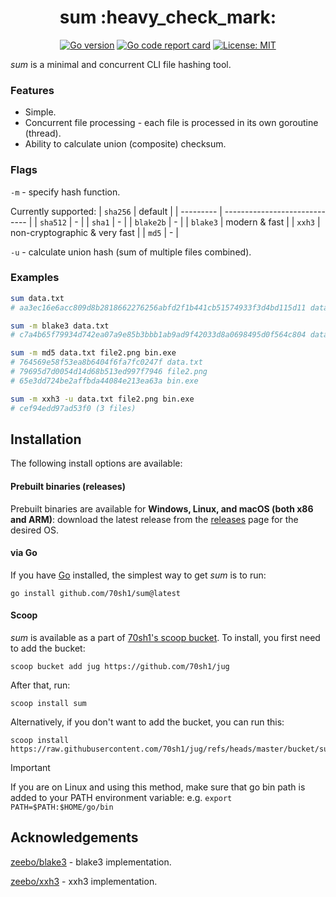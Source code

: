 <h1 align="center">sum :heavy_check_mark:</h1>

<p align="center">
  <a href="https://go.dev"><img alt="Go version" src="https://img.shields.io/github/go-mod/go-version/70sh1/sum"></a>
  <a href="https://goreportcard.com/report/github.com/70sh1/sum"><img alt="Go code report card" src="https://goreportcard.com/badge/github.com/70sh1/sum"></a>
  <a href="https://github.com/70sh1/sum/blob/main/LICENSE"><img alt="License: MIT" src="https://img.shields.io/badge/License-MIT-green"></a>
</p>

_sum_ is a minimal and concurrent CLI file hashing tool.
### Features
* Simple.
* Concurrent file processing - each file is processed in its own goroutine (thread).
* Ability to calculate union (composite) checksum.
### Flags
`-m` - specify hash function.

Currently supported:
| `sha256`  | default                       |
| --------- | ----------------------------- |
| `sha512`  | -                             |
| `sha1`    | -                             |
| `blake2b` | -                             |
| `blake3`  | modern & fast                 |
| `xxh3`    | non-cryptographic & very fast |
| `md5`     | -                             |

`-u` - calculate union hash (sum of multiple files combined).

### Examples
```bash
sum data.txt
# aa3ec16e6acc809d8b2818662276256abfd2f1b441cb51574933f3d4bd115d11 data.txt

sum -m blake3 data.txt
# c7a4b65f79934d742ea07a9e85b3bbb1ab9ad9f42033d8a0698495d0f564c804 data.txt

sum -m md5 data.txt file2.png bin.exe
# 764569e58f53ea8b6404f6fa7fc0247f data.txt
# 79695d7d0054d14d68b513ed997f7946 file2.png
# 65e3dd724be2affbda44084e213ea63a bin.exe

sum -m xxh3 -u data.txt file2.png bin.exe
# cef94edd97ad53f0 (3 files)
```

## Installation
The following install options are available:

#### Prebuilt binaries (releases)
Prebuilt binaries are available for **Windows, Linux, and macOS (both x86 and ARM)**: download the latest release from the [releases](https://github.com/70sh1/sum/releases) page for the desired OS.

#### via Go
If you have [Go](https://go.dev/dl/) installed, the simplest way to get _sum_ is to run:
```shell
go install github.com/70sh1/sum@latest
```
#### Scoop
_sum_ is available as a part of [70sh1's scoop bucket](https://github.com/70sh1/jug). To install, you first need to add the bucket:
```
scoop bucket add jug https://github.com/70sh1/jug
```
After that, run:
```
scoop install sum
```
Alternatively, if you don't want to add the bucket, you can run this:
```
scoop install https://raw.githubusercontent.com/70sh1/jug/refs/heads/master/bucket/sum.json
```

> [!IMPORTANT] 
> If you are on Linux and using this method, make sure that go bin path is added to your PATH environment variable: e.g. `export PATH=$PATH:$HOME/go/bin`

## Acknowledgements
[zeebo/blake3](https://github.com/zeebo/blake3) - blake3 implementation.

[zeebo/xxh3](https://github.com/zeebo/xxh3) - xxh3 implementation.

